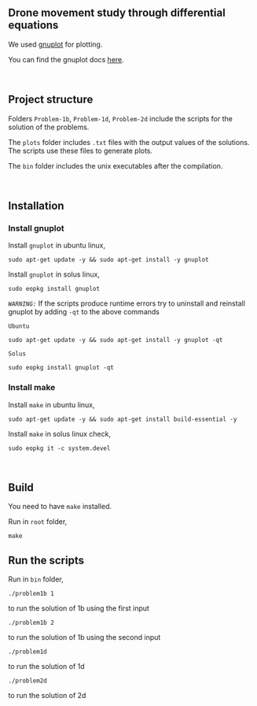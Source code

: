 ## Drone movement study through differential equations

We used [gnuplot](http://www.gnuplot.info) for plotting.

You can find the gnuplot docs [here](http://www.gnuplot.info/docs_5.4/Gnuplot_5_4.pdf).

<br>

## Project structure
Folders `Problem-1b`, `Problem-1d`, `Problem-2d` include the scripts for the solution of the problems.

The `plots` folder includes  `.txt` files with the output values of the solutions. The scripts use these files to generate plots.

The `bin` folder includes the unix executables after the compilation.

<br>

## Installation

### Install gnuplot
Install  `gnuplot` in ubuntu linux,
~~~~
sudo apt-get update -y && sudo apt-get install -y gnuplot
~~~~

Install  `gnuplot` in solus linux,
~~~~
sudo eopkg install gnuplot
~~~~

*`WARNING:`* If the scripts produce runtime errors try to uninstall and reinstall gnuplot by adding `-qt` to the above commands

`Ubuntu`
~~~~
sudo apt-get update -y && sudo apt-get install -y gnuplot -qt
~~~~

`Solus`
~~~~
sudo eopkg install gnuplot -qt
~~~~

### Install make
Install  `make` in ubuntu linux,
~~~~
sudo apt-get update -y && sudo apt-get install build-essential -y
~~~~

Install  `make` in solus linux check,
~~~~
sudo eopkg it -c system.devel 
~~~~

<br>

## Build

You need to have  `make` installed.

Run in `root` folder,
~~~~
make
~~~~

## Run the scripts
Run in `bin` folder,
~~~~
./problem1b 1
~~~~
to run the solution of 1b using the first input

~~~~
./problem1b 2
~~~~
to run the solution of 1b using the second input

~~~~
./problem1d
~~~~
to run the solution of 1d

~~~~
./problem2d
~~~~
to run the solution of 2d
